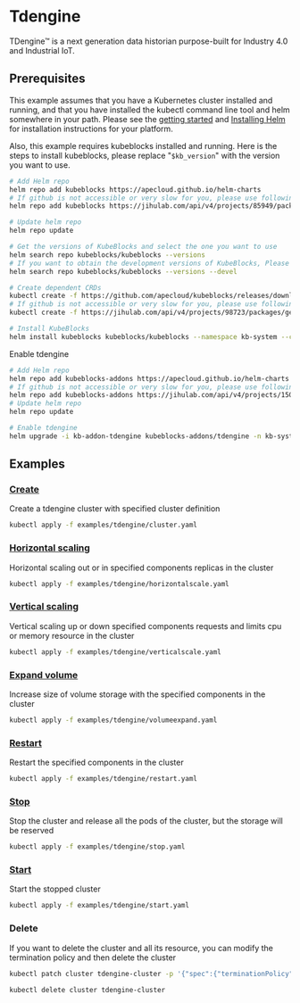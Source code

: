 # Tdengine

TDengine™ is a next generation data historian purpose-built for Industry 4.0 and Industrial IoT.

## Prerequisites

This example assumes that you have a Kubernetes cluster installed and running, and that you have installed the kubectl command line tool and helm somewhere in your path. Please see the [getting started](https://kubernetes.io/docs/setup/)  and [Installing Helm](https://helm.sh/docs/intro/install/) for installation instructions for your platform.

Also, this example requires kubeblocks installed and running. Here is the steps to install kubeblocks, please replace "`$kb_version`" with the version you want to use.
```bash
# Add Helm repo 
helm repo add kubeblocks https://apecloud.github.io/helm-charts
# If github is not accessible or very slow for you, please use following repo instead
helm repo add kubeblocks https://jihulab.com/api/v4/projects/85949/packages/helm/stable

# Update helm repo
helm repo update

# Get the versions of KubeBlocks and select the one you want to use
helm search repo kubeblocks/kubeblocks --versions
# If you want to obtain the development versions of KubeBlocks, Please add the '--devel' parameter as the following command
helm search repo kubeblocks/kubeblocks --versions --devel

# Create dependent CRDs
kubectl create -f https://github.com/apecloud/kubeblocks/releases/download/v$kb_version/kubeblocks_crds.yaml
# If github is not accessible or very slow for you, please use following command instead
kubectl create -f https://jihulab.com/api/v4/projects/98723/packages/generic/kubeblocks/v$kb_version/kubeblocks_crds.yaml

# Install KubeBlocks
helm install kubeblocks kubeblocks/kubeblocks --namespace kb-system --create-namespace --version="$kb_version"
```
Enable tdengine
```bash
# Add Helm repo 
helm repo add kubeblocks-addons https://apecloud.github.io/helm-charts
# If github is not accessible or very slow for you, please use following repo instead
helm repo add kubeblocks-addons https://jihulab.com/api/v4/projects/150246/packages/helm/stable
# Update helm repo
helm repo update

# Enable tdengine 
helm upgrade -i kb-addon-tdengine kubeblocks-addons/tdengine -n kb-system  --version $kb_version
``` 

## Examples

### [Create](cluster.yaml) 
Create a tdengine cluster with specified cluster definition 
```bash
kubectl apply -f examples/tdengine/cluster.yaml
```

### [Horizontal scaling](horizontalscale.yaml)
Horizontal scaling out or in specified components replicas in the cluster
```bash
kubectl apply -f examples/tdengine/horizontalscale.yaml
```

### [Vertical scaling](verticalscale.yaml)
Vertical scaling up or down specified components requests and limits cpu or memory resource in the cluster
```bash
kubectl apply -f examples/tdengine/verticalscale.yaml
```

### [Expand volume](volumeexpand.yaml)
Increase size of volume storage with the specified components in the cluster
```bash
kubectl apply -f examples/tdengine/volumeexpand.yaml
```

### [Restart](restart.yaml)
Restart the specified components in the cluster
```bash
kubectl apply -f examples/tdengine/restart.yaml
```

### [Stop](stop.yaml)
Stop the cluster and release all the pods of the cluster, but the storage will be reserved
```bash
kubectl apply -f examples/tdengine/stop.yaml
```

### [Start](start.yaml)
Start the stopped cluster
```bash
kubectl apply -f examples/tdengine/start.yaml
```

### Delete
If you want to delete the cluster and all its resource, you can modify the termination policy and then delete the cluster
```bash
kubectl patch cluster tdengine-cluster -p '{"spec":{"terminationPolicy":"WipeOut"}}' --type="merge"

kubectl delete cluster tdengine-cluster
```

